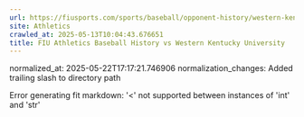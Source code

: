 ```yaml
---
url: https://fiusports.com/sports/baseball/opponent-history/western-kentucky-university/420/
site: Athletics
crawled_at: 2025-05-13T10:04:43.676651
title: FIU Athletics Baseball History vs Western Kentucky University
---
```

normalized_at: 2025-05-22T17:17:21.746906
normalization_changes: Added trailing slash to directory path

Error generating fit markdown: '<' not supported between instances of 'int' and 'str'